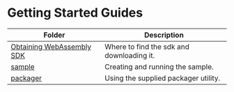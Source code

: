 # Getting Started Guides

| Folder | Description |
| --- | --- |
| [Obtaining WebAssembly SDK](./obtain-wasm-sdk.md) | Where to find the sdk and downloading it.  |
| [sample](./sample.md) | Creating and running the sample.  |
| [packager](./packager.md) | Using the supplied packager utility.  |